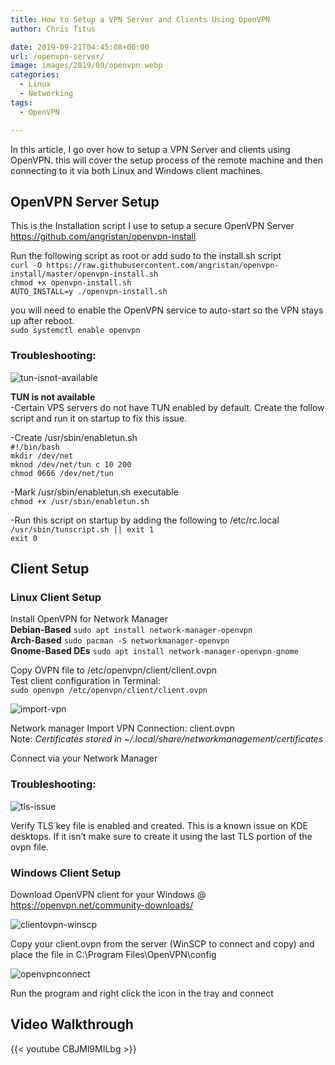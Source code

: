 ```yaml
---
title: How to Setup a VPN Server and Clients Using OpenVPN
author: Chris Titus

date: 2019-09-21T04:45:08+00:00
url: /openvpn-server/
image: images/2019/09/openvpn.webp
categories:
  - Linux
  - Networking
tags:
  - OpenVPN

---
```

In this article, I go over how to setup a VPN Server and clients using OpenVPN. this will cover the setup process of the remote machine and then connecting to it via both Linux and Windows client machines. <!--more-->

## OpenVPN Server Setup

This is the Installation script I use to setup a secure OpenVPN Server  
<https://github.com/angristan/openvpn-install>

Run the following script as root or add sudo to the install.sh script  
`curl -O https://raw.githubusercontent.com/angristan/openvpn-install/master/openvpn-install.sh`  
 `chmod +x openvpn-install.sh`  
`AUTO_INSTALL=y ./openvpn-install.sh`

you will need to enable the OpenVPN service to auto-start so the VPN stays up after reboot.  
`sudo systemctl enable openvpn`

### Troubleshooting:

![tun-isnot-available](/images/2019/09/tun-isnot-available.webp) 

**TUN is not available**  
-Certain VPS servers do not have TUN enabled by default. Create the follow script and run it on startup to fix this issue.

-Create /usr/sbin/enabletun.sh  
`#!/bin/bash`   
`mkdir /dev/net`   
`mknod /dev/net/tun c 10 200`   
`chmod 0666 /dev/net/tun`

-Mark /usr/sbin/enabletun.sh executable  
`chmod +x /usr/sbin/enabletun.sh`

-Run this script on startup by adding the following to /etc/rc.local  
`/usr/sbin/tunscript.sh || exit 1`  
`exit 0`

## Client Setup

### Linux Client Setup

Install OpenVPN for Network Manager  
**Debian-Based** `sudo apt install network-manager-openvpn`  
**Arch-Based** `sudo pacman -S networkmanager-openvpn`  
**Gnome-Based DEs** `sudo apt install network-manager-openvpn-gnome`

Copy OVPN file to /etc/openvpn/client/client.ovpn  
Test client configuration in Terminal:  
`sudo openvpn /etc/openvpn/client/client.ovpn`

![import-vpn](/images/2019/09/import-vpn.webp) 

Network manager Import VPN Connection: client.ovpn  
Note: _Certificates stored in ~/.local/share/networkmanagement/certificates_

Connect via your Network Manager

### Troubleshooting:

![tls-issue](/images/2019/09/tls-issue.webp) 

Verify TLS key file is enabled and created. This is a known issue on KDE desktops. If it isn&#8217;t make sure to create it using the last TLS portion of the ovpn file.

### Windows Client Setup

Download OpenVPN client for your Windows @ https://openvpn.net/community-downloads/

![clientovpn-winscp](/images/2019/09/clientovpn-winscp.webp?fit=1024%2C451&ssl=1) 

Copy your client.ovpn from the server (WinSCP to connect and copy) and place the file in C:\Program Files\OpenVPN\config

![openvpnconnect](/images/2019/09/openvpnconnect.webp) 

Run the program and right click the icon in the tray and connect

## Video Walkthrough

{{< youtube CBJMl9MILbg >}}  

